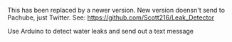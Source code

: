 This has been replaced by a newer version. 
New version doensn't send to Pachube, just Twitter.
See: https://github.com/Scott216/Leak_Detector

Use Arduino to detect water leaks and send out a text message
